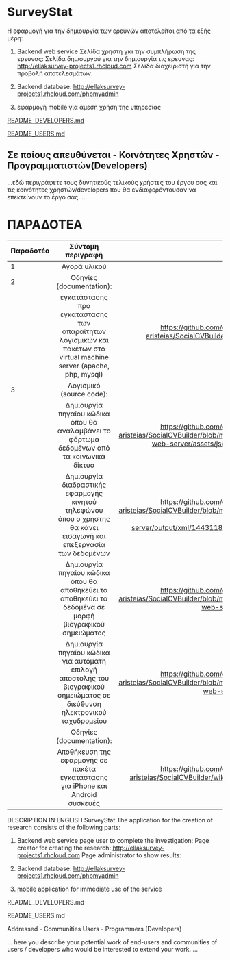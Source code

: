 # SurveyStat

Η εφαρμογή για την δημιουργία των ερευνών αποτελείται από τα εξής μέρη:

1) Backend web service 
Σελίδα χρηστη για την συμπλήρωση της ερευνας: 
Σελίδα δημιουργού για την δημιουργία τις ερευνας: http://ellaksurvey-projects1.rhcloud.com
Σελίδα διαχειριστή για την προβολή αποτελεσμάτων: 

2) Backend database: http://ellaksurvey-projects1.rhcloud.com/phpmyadmin

3) εφαρμογή mobile για άμεση χρήση της υπηρεσίας

[README_DEVELOPERS.md](README_DEVELOPERS.md)

[README_USERS.md](README_USERS.md)

## Σε ποίους απευθύνεται - Κοινότητες Χρηστών - Προγραμματιστών(Developers) ##
...εδώ περιγράφετε τους δυνητικούς τελικούς χρήστες του έργου σας και τις κοινότητες χρηστών/developers που θα ενδιαφερόντουσαν να επεκτείνουν το έργο σας. ...

 
# ΠΑΡΑΔΟΤΕΑ

| Παραδοτέο | Σύντομη περιγραφή | URL |
| ------------- |:-------------:| -----:|
| 1 | Αγορά υλικού |  |
| 2 | Οδηγίες (documentation): |  | 
| | εγκατάστασης προ εγκατάστασης των απαραίτητων λογισμικών και πακέτων στο virtual machine server (apache, php, mysql) | https://github.com/ellak-monades-aristeias/SocialCVBuilder/wiki/Οδηγίες-εγκατάστασης |
| 3 | Λογισμικό (source code):  |  | 
| | Δημιουργία πηγαίου κώδικα όπου θα αναλαμβάνει το φόρτωμα δεδομένων από τα κοινωνικά δίκτυα | https://github.com/ellak-monades-aristeias/SocialCVBuilder/blob/master/backend-web-server/assets/js/app/cvbuilder.js | 
| | Δημιουργία διαδραστικής εφαρμογής κινητού τηλεφώνου όπου ο χρηστης θα κάνει εισαγωγή και επεξεργασία των δεδομένων | https://github.com/ellak-monades-aristeias/SocialCVBuilder/blob/master/backend-web-server/output/xml/1443118927Brachos.xml | 
| | Δημιουργία πηγαίου κώδικα όπου θα αποθηκεύει τα αποθηκεύει τα δεδομένα σε μορφή βιογραφικού σημειώματος | https://github.com/ellak-monades-aristeias/SocialCVBuilder/blob/master/backend-web-server/cvxml.php | 
| | Δημιουργία πηγαίου κώδικα για αυτόματη επιλογή αποστολής του βιογραφικού σημειώματος σε διεύθυνση ηλεκτρονικού  ταχυδρομείου | https://github.com/ellak-monades-aristeias/SocialCVBuilder/blob/master/backend-web-server/index.php | 
| | Οδηγίες (documentation): |  | 
| | Αποθήκευση της εφαρμογής σε πακέτα εγκατάστασης για iPhone και Android συσκευές | https://github.com/ellak-monades-aristeias/SocialCVBuilder/wiki/Building-The-App | 

DESCRIPTION IN ENGLISH
SurveyStat
The application for the creation of research consists of the following parts:

1) Backend web service page user to complete the investigation: Page creator for creating the research: http://ellaksurvey-projects1.rhcloud.com Page administrator to show results:

2) Backend database: http://ellaksurvey-projects1.rhcloud.com/phpmyadmin

3) mobile application for immediate use of the service

README_DEVELOPERS.md

README_USERS.md

Addressed - Communities Users - Programmers (Developers)

... here you describe your potential work of end-users and communities of users / developers who would be interested to extend your work. ...
